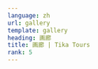 ```yaml
---
language: zh
url: gallery
template: gallery
heading: 画廊
title: 画廊 | Tika Tours
rank: 5
---
```

<div class="row content-row"><!-- 907 (0)-->

</div>
